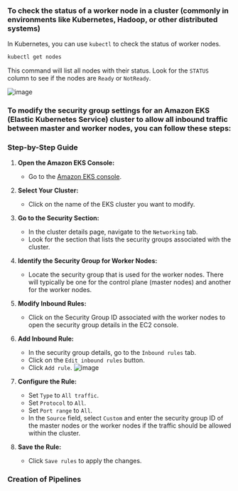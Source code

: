 

### To check the status of a worker node in a cluster (commonly in environments like Kubernetes, Hadoop, or other distributed systems)

In Kubernetes, you can use `kubectl` to check the status of worker nodes.

```bash
kubectl get nodes
```

This command will list all nodes with their status. Look for the `STATUS` column to see if the nodes are `Ready` or `NotReady`.

![image](https://github.com/Nachiketa-A/Microservice_App/assets/157089767/92480573-56e2-403a-a5f9-01787fc738d9)

### To modify the security group settings for an Amazon EKS (Elastic Kubernetes Service) cluster to allow all inbound traffic between master and worker nodes, you can follow these steps:

### Step-by-Step Guide

1. **Open the Amazon EKS Console:**
   - Go to the [Amazon EKS console](https://console.aws.amazon.com/eks).

2. **Select Your Cluster:**
   - Click on the name of the EKS cluster you want to modify.

3. **Go to the Security Section:**
   - In the cluster details page, navigate to the `Networking` tab.
   - Look for the section that lists the security groups associated with the cluster.

4. **Identify the Security Group for Worker Nodes:**
   - Locate the security group that is used for the worker nodes. There will typically be one for the control plane (master nodes) and another for the worker nodes.

5. **Modify Inbound Rules:**
   - Click on the Security Group ID associated with the worker nodes to open the security group details in the EC2 console.

6. **Add Inbound Rule:**
   - In the security group details, go to the `Inbound rules` tab.
   - Click on the `Edit inbound rules` button.
   - Click `Add rule`.
![image](https://github.com/Nachiketa-A/Microservice_App/assets/157089767/e1a5ace8-fc08-4ed0-8bc1-7db65261d70c)

7. **Configure the Rule:**
   - Set `Type` to `All traffic`.
   - Set `Protocol` to `All`.
   - Set `Port range` to `All`.
   - In the `Source` field, select `Custom` and enter the security group ID of the master nodes or the worker nodes if the traffic should be allowed within the cluster.

8. **Save the Rule:**
   - Click `Save rules` to apply the changes.

### Creation of Pipelines 

